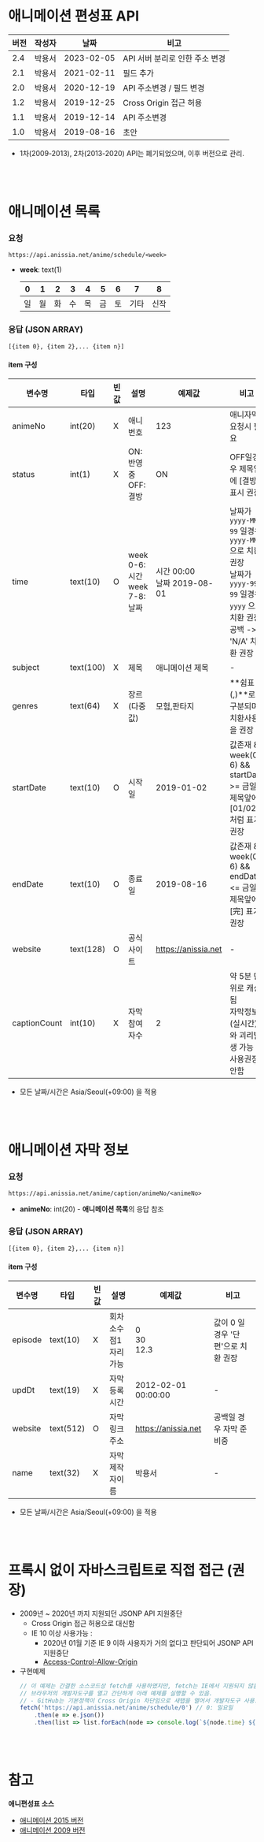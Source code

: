 # 애니메이션 편성표 API
|버전|작성자|날짜|비고|
|-|-|-|-|
|2.4|박용서|2023-02-05|API 서버 분리로 인한 주소 변경|
|2.1|박용서|2021-02-11|필드 추가|
|2.0|박용서|2020-12-19|API 주소변경 / 필드 변경|
|1.2|박용서|2019-12-25|Cross Origin 접근 허용|
|1.1|박용서|2019-12-14|API 주소변경|
|1.0|박용서|2019-08-16|초안|
- 1차(2009-2013), 2차(2013-2020) API는 폐기되었으며, 이후 버전으로 관리.

<br/><br/>

# 애니메이션 목록
### 요청
```
https://api.anissia.net/anime/schedule/<week>
```
* **week**: text(1)

   |0|1|2|3|4|5|6|7|8|
   |-|-|-|-|-|-|-|-|-|
   |일|월|화|수|목|금|토|기타|신작|

### 응답 (JSON ARRAY)
```
[{item 0}, {item 2},... {item n}]
```
#### item 구성

|변수명|타입|빈값|설명|예제값|비고|
|-|-|-|-|-|-|
|animeNo|int(20)|X|애니번호|123|애니자막 요청시 필요|
|status|int(1)|X|ON: 반영중<br/>OFF: 결방|ON|OFF일경우 제목앞에 [결방] 표시 권장|
|time|text(10)|O|week 0-6: 시간 <br/> week 7-8: 날짜|시간 00:00 <br/>날짜 2019-08-01|날짜가 `yyyy-MM-99` 일경우 `yyyy-MM` 으로 치환 권장 <br/>날짜가 `yyyy-99-99` 일경우 `yyyy` 으로 치환 권장 <br/> 공백 -> 'N/A' 치환 권장|
|subject|text(100)|X|제목|애니메이션 제목|-|
|genres|text(64)|X|장르 (다중값)|모험,판타지| **쉼표(,)**로 구분되며 치환사용을 권장|
|startDate|text(10)|O|시작일|2019-01-02|값존재 && week(0-6) && startDate >= 금일: 제목앞에 [01/02] 처럼 표기 권장|
|endDate|text(10)|O|종료일|2019-08-16|값존재 && week(0-6) && endDate <= 금일: 제목앞에 [完] 표기 권장|
|website|text(128)|O|공식사이트|https://anissia.net|-|
|captionCount|int(10)|X|자막참여자수|2|약 5분 단위로 캐싱됨<br/>자막정보(실시간)와 괴리발생 가능<br/>사용권장안함|

- 모든 날짜/시간은 Asia/Seoul(+09:00) 을 적용

<br/><br/>

# 애니메이션 자막 정보
### 요청
```
https://api.anissia.net/anime/caption/animeNo/<animeNo>
```

* **animeNo**: int(20) - **애니메이션 목록**의 응답 참조

### 응답 (JSON ARRAY)
```
[{item 0}, {item 2},... {item n}]
```
#### item 구성

|변수명|타입|빈값|설명|예제값|비고|
|-|-|-|-|-|-|
|episode|text(10)|X|회차<br/>소수점1자리 가능|0<br/>30 <br/> 12.3|값이 0 일 경우 '단편'으로 치환 권장|
|updDt|text(19)|X|자막등록시간|2012-02-01 00:00:00|-|
|website|text(512)|O|자막링크주소|https://anissia.net|공백일 경우 자막 준비중|
|name|text(32)|X|자막제작자이름|박용서|-|

- 모든 날짜/시간은 Asia/Seoul(+09:00) 을 적용

<br/><br/>

# 프록시 없이 자바스크립트로 직접 접근 (권장)
- 2009년 ~ 2020년 까지 지원되던 JSONP API 지원중단
    - Cross Origin 접근 허용으로 대신함
    - IE 10 이상 사용가능 :
        - 2020년 01월 기준 IE 9 이하 사용자가 거의 없다고 판단되어 JSONP API 지원중단
        - [Access-Control-Allow-Origin](https://developer.mozilla.org/en-US/docs/Web/HTTP/Headers/Access-Control-Allow-Origin)
- 구현예제
   ``` javascript
   // 이 예제는 간결한 소스코드상 fetch를 사용하였지만, fetch는 IE에서 지원되지 않음으로 다른 방법 사용권장
   // 브라우저의 개발자도구를 열고 간단하게 아래 예제를 실행할 수 있음.
   // - GitHub는 기본정책이 Cross Origin 차단임으로 새탭을 열어서 개발자도구 사용.
   fetch('https://api.anissia.net/anime/schedule/0') // 0: 일요일
       .then(e => e.json())
       .then(list => list.forEach(node => console.log(`${node.time} ${node.subject}`)));
   ```

<br/><br/>

# 참고
**애니편성표 소스**
* [애니메이션 2015 버전](https://github.com/anissia-net/anissia-web-2022/blob/master/src/page/schedule/2015.vue)
* [애니메이션 2009 버전](https://github.com/anissia-net/anissia-web-2022/blob/master/src/page/schedule/2009.vue)
